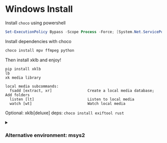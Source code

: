 # Windows Install

Install `choco` using powershell

```powershell
Set-ExecutionPolicy Bypass -Scope Process -Force; [System.Net.ServicePointManager]::SecurityProtocol = [System.Net.ServicePointManager]::SecurityProtocol -bor 3072; iex ((New-Object System.Net.WebClient).DownloadString('https://community.chocolatey.org/install.ps1'))
```

Install dependencies with choco

```powershell
choco install mpv ffmpeg python
```

Then install xklb and enjoy!

```fish
pip install xklb
lb
xk media library

local media subcommands:
  fsadd [extract, xr]                Create a local media database; Add folders
  listen [lt]                        Listen to local media
  watch [wt]                         Watch local media
```

Optional: xklb[deluxe] deps: `choco install exiftool rust`

<details>
  <summary><h3>Alternative environment: msys2</h3></summary>

`cygwin`, `WSL`, or `WSL2` is not recommended.

1. Install [msys2](https://www.msys2.org/) and ConEmu

    ```powershell
    choco install msys2 conemu
    ```

2. Update `msys2`

    ```bash
    pacman -Syu
    ```

3. Install build tools, mpv, fish, and python

    ```bash
    pacman -S mingw-w64-x86_64-mpv mingw-w64-x86_64-youtube-dl make automake python-pip python-wheel fish
    ```

    Optional: xklb[deluxe] deps:

    ```bash
    choco install exiftool
    pacman -S mingw-w64-x86_64-rust
    ```

4. **Configure ConEmu to use fish shell** in msys2

    https://superuser.com/questions/1024301/conemu-how-to-call-msys2-as-tab

5. Set the [MSYSTEM](https://www.msys2.org/docs/environments/) environment variable and close and restart your shell

    ```fish
    set -Ux MSYSTEM MINGW64
    set -Ux PYTHONUTF8 1
    ```

</details>

